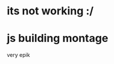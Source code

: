 <!DOCTYPE html>
<html lang="en">
<head>
    <meta charset="UTF-8">
    <meta name="viewport" content="width=device-width, initial-scale=1.0">
    <title>idk</title>
                    <h1> its not working :/ </h1>
</head>
<body>
    <h1> js building montage</h1>
    <p id="demo"> very epik</p>
    <script>
    
    document.getElementById ("very epik").ineerHTML = "Javascript Comments";
    document.getElementById("very epik").innerHTML = "JMy first paragraph.";
    </script>
</body>
</html>
